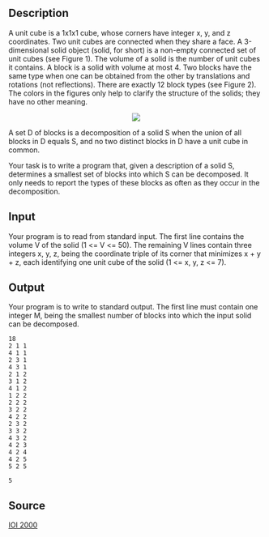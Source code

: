 <h2>Description</h2><p>A unit cube is a 1x1x1 cube, whose corners have integer x, y, and z coordinates. Two unit cubes are connected when they share a face. A 3-dimensional solid object (solid, for short) is a non-empty connected set of unit cubes (see Figure 1). The volume of a solid is the number of unit cubes it contains. A block is a solid with volume at most 4. Two blocks have the same type when one can be obtained from the other by translations and rotations (not reflections). There are exactly 12 block types (see Figure 2). The colors in the figures only help to clarify the structure of the solids; they have no other meaning.
</p><center><img src="images/1162_1.jpg"></center><p>
</p>A set D of blocks is a decomposition of a solid S when the union of all blocks in D equals S, and no two distinct blocks in D have a unit cube in common.

Your task is to write a program that, given a description of a solid S, determines a smallest set of blocks into which S can be decomposed. It only needs to report the types of these blocks as often as they occur in the decomposition.
<h2>Input</h2><p>Your program is to read from standard input. The first line contains the volume V of the solid (1  &lt;=  V  &lt;=  50). The remaining V lines contain three integers x, y, z, being the coordinate triple of its corner that minimizes x + y + z, each identifying one unit cube of the solid (1  &lt;=  x, y, z  &lt;=  7).</p><h2>Output</h2><p>Your program is to write to standard output. The first line must contain one integer M, being the smallest number of blocks into which the input solid can be decomposed. </p><pre><code class="language-input1">18
2 1 1
4 1 1 
2 3 1 
4 3 1
2 1 2
3 1 2
4 1 2 
1 2 2 
2 2 2
3 2 2
4 2 2
2 3 2
3 3 2 
4 3 2
4 2 3
4 2 4
4 2 5
5 2 5</code></pre><pre><code class="language-output1">5</code></pre><h2>Source</h2><a href="searchproblem?field=source&amp;key=IOI+2000">IOI 2000</a>